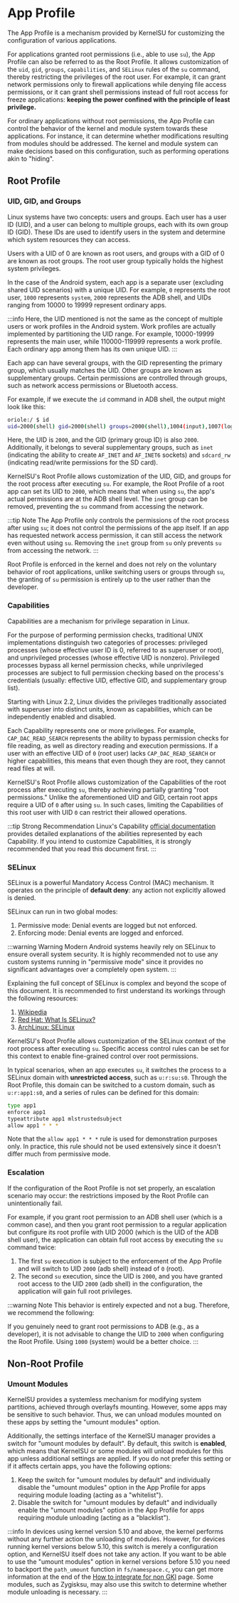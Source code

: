 # App Profile

The App Profile is a mechanism provided by KernelSU for customizing the configuration of various applications.

For applications granted root permissions (i.e., able to use `su`), the App Profile can also be referred to as the Root Profile. It allows customization of the `uid`, `gid`, `groups`, `capabilities`, and `SELinux` rules of the `su` command, thereby restricting the privileges of the root user. For example, it can grant network permissions only to firewall applications while denying file access permissions, or it can grant shell permissions instead of full root access for freeze applications: **keeping the power confined with the principle of least privilege.**

For ordinary applications without root permissions, the App Profile can control the behavior of the kernel and module system towards these applications. For instance, it can determine whether modifications resulting from modules should be addressed. The kernel and module system can make decisions based on this configuration, such as performing operations akin to "hiding".

## Root Profile

### UID, GID, and Groups

Linux systems have two concepts: users and groups. Each user has a user ID (UID), and a user can belong to multiple groups, each with its own group ID (GID). These IDs are used to identify users in the system and determine which system resources they can access.

Users with a UID of 0 are known as root users, and groups with a GID of 0 are known as root groups. The root user group typically holds the highest system privileges.

In the case of the Android system, each app is a separate user (excluding shared UID scenarios) with a unique UID. For example, `0` represents the root user, `1000` represents `system`, `2000` represents the ADB shell, and UIDs ranging from 10000 to 19999 represent ordinary apps.

:::info
Here, the UID mentioned is not the same as the concept of multiple users or work profiles in the Android system. Work profiles are actually implemented by partitioning the UID range. For example, 10000-19999 represents the main user, while 110000-119999 represents a work profile. Each ordinary app among them has its own unique UID.
:::

Each app can have several groups, with the GID representing the primary group, which usually matches the UID. Other groups are known as supplementary groups. Certain permissions are controlled through groups, such as network access permissions or Bluetooth access.

For example, if we execute the `id` command in ADB shell, the output might look like this:

```sh
oriole:/ $ id
uid=2000(shell) gid=2000(shell) groups=2000(shell),1004(input),1007(log),1011(adb),1015(sdcard_rw),1028(sdcard_r),1078(ext_data_rw),1079(ext_obb_rw),3001(net_bt_admin),3002(net_bt),3003(inet),3006(net_bw_stats),3009(readproc),3011(uhid),3012(readtracefs) context=u:r:shell:s0
```

Here, the UID is `2000`, and the GID (primary group ID) is also `2000`. Additionally, it belongs to several supplementary groups, such as `inet` (indicating the ability to create `AF_INET` and `AF_INET6` sockets) and `sdcard_rw` (indicating read/write permissions for the SD card).

KernelSU's Root Profile allows customization of the UID, GID, and groups for the root process after executing `su`. For example, the Root Profile of a root app can set its UID to `2000`, which means that when using `su`, the app's actual permissions are at the ADB shell level. The `inet` group can be removed, preventing the `su` command from accessing the network.

:::tip Note
The App Profile only controls the permissions of the root process after using `su`; it does not control the permissions of the app itself. If an app has requested network access permission, it can still access the network even without using `su`. Removing the `inet` group from `su` only prevents `su` from accessing the network.
:::

Root Profile is enforced in the kernel and does not rely on the voluntary behavior of root applications, unlike switching users or groups through `su`, the granting of `su` permission is entirely up to the user rather than the developer.

### Capabilities

Capabilities are a mechanism for privilege separation in Linux.

For the purpose of performing permission checks, traditional UNIX implementations distinguish two categories of processes: privileged processes (whose effective user ID is 0, referred to as superuser or root), and unprivileged processes (whose effective UID is nonzero).  Privileged processes bypass all kernel permission checks, while unprivileged processes are subject to full permission checking based on the process's credentials (usually: effective UID, effective GID, and supplementary group list).

Starting with Linux 2.2, Linux divides the privileges traditionally associated with superuser into distinct units, known as capabilities, which can be independently enabled and disabled.

Each Capability represents one or more privileges. For example, `CAP_DAC_READ_SEARCH` represents the ability to bypass permission checks for file reading, as well as directory reading and execution permissions. If a user with an effective UID of `0` (root user) lacks `CAP_DAC_READ_SEARCH` or higher capabilities, this means that even though they are root, they cannot read files at will.

KernelSU's Root Profile allows customization of the Capabilities of the root process after executing `su`, thereby achieving partially granting "root permissions." Unlike the aforementioned UID and GID, certain root apps require a UID of `0` after using `su`. In such cases, limiting the Capabilities of this root user with UID `0` can restrict their allowed operations.

:::tip Strong Recommendation
Linux's Capability [official documentation](https://man7.org/linux/man-pages/man7/capabilities.7.html) provides detailed explanations of the abilities represented by each Capability. If you intend to customize Capabilities, it is strongly recommended that you read this document first.
:::

### SELinux

SELinux is a powerful Mandatory Access Control (MAC) mechanism. It operates on the principle of **default deny**: any action not explicitly allowed is denied.

SELinux can run in two global modes:

1. Permissive mode: Denial events are logged but not enforced.
2. Enforcing mode: Denial events are logged and enforced.

:::warning Warning
Modern Android systems heavily rely on SELinux to ensure overall system security. It is highly recommended not to use any custom systems running in "permissive mode" since it provides no significant advantages over a completely open system.
:::

Explaining the full concept of SELinux is complex and beyond the scope of this document. It is recommended to first understand its workings through the following resources:

1. [Wikipedia](https://en.wikipedia.org/wiki/Security-Enhanced_Linux)
2. [Red Hat: What Is SELinux?](https://www.redhat.com/en/topics/linux/what-is-selinux)
3. [ArchLinux: SELinux](https://wiki.archlinux.org/title/SELinux)

KernelSU's Root Profile allows customization of the SELinux context of the root process after executing `su`. Specific access control rules can be set for this context to enable fine-grained control over root permissions.

In typical scenarios, when an app executes `su`, it switches the process to a SELinux domain with **unrestricted access**, such as `u:r:su:s0`. Through the Root Profile, this domain can be switched to a custom domain, such as `u:r:app1:s0`, and a series of rules can be defined for this domain:

```sh
type app1
enforce app1
typeattribute app1 mlstrustedsubject
allow app1 * * *
```

Note that the `allow app1 * * *` rule is used for demonstration purposes only. In practice, this rule should not be used extensively since it doesn't differ much from permissive mode.

### Escalation

If the configuration of the Root Profile is not set properly, an escalation scenario may occur: the restrictions imposed by the Root Profile can unintentionally fail.

For example, if you grant root permission to an ADB shell user (which is a common case), and then you grant root permission to a regular application but configure its root profile with UID 2000 (which is the UID of the ADB shell user), the application can obtain full root access by executing the `su` command twice:

1. The first `su` execution is subject to the enforcement of the App Profile and will switch to UID `2000` (adb shell) instead of `0` (root).
2. The second `su` execution, since the UID is `2000`, and you have granted root access to the UID `2000` (adb shell) in the configuration, the application will gain full root privileges.

:::warning Note
This behavior is entirely expected and not a bug. Therefore, we recommend the following:

If you genuinely need to grant root permissions to ADB (e.g., as a developer), it is not advisable to change the UID to `2000` when configuring the Root Profile. Using `1000` (system) would be a better choice.
:::

## Non-Root Profile

### Umount Modules

KernelSU provides a systemless mechanism for modifying system partitions, achieved through overlayfs mounting. However, some apps may be sensitive to such behavior. Thus, we can unload modules mounted on these apps by setting the "umount modules" option.

Additionally, the settings interface of the KernelSU manager provides a switch for "umount modules by default". By default, this switch is **enabled**, which means that KernelSU or some modules will unload modules for this app unless additional settings are applied. If you do not prefer this setting or if it affects certain apps, you have the following options:

1. Keep the switch for "umount modules by default" and individually disable the "umount modules" option in the App Profile for apps requiring module loading (acting as a "whitelist").
2. Disable the switch for "umount modules by default" and individually enable the "umount modules" option in the App Profile for apps requiring module unloading (acting as a "blacklist").

:::info
In devices using kernel version 5.10 and above, the kernel performs without any further action the unloading of modules. However, for devices running kernel versions below 5.10, this switch is merely a configuration option, and KernelSU itself does not take any action. If you want to be able to use the "umount modules" option in kernel versions before 5.10 you need to backport the `path_umount` function in `fs/namespace.c`, you can get more information at the end of the [How to integrate for non GKI](https://kernelsu.org/guide/how-to-integrate-for-non-gki.html#how-to-backport-path_umount) page. Some modules, such as Zygisksu, may also use this switch to determine whether module unloading is necessary.
:::

